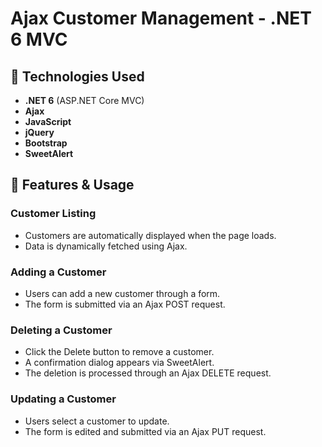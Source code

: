 # Ajax Customer Management - .NET 6 MVC

## 🚀 Technologies Used
- **.NET 6** (ASP.NET Core MVC)
- **Ajax**
- **JavaScript**
- **jQuery**
- **Bootstrap**
- **SweetAlert**

## 📌 Features & Usage

### Customer Listing
- Customers are automatically displayed when the page loads.
- Data is dynamically fetched using Ajax.

### Adding a Customer
- Users can add a new customer through a form.
- The form is submitted via an Ajax POST request.

### Deleting a Customer
- Click the Delete button to remove a customer.
- A confirmation dialog appears via SweetAlert.
- The deletion is processed through an Ajax DELETE request.

### Updating a Customer
- Users select a customer to update.
- The form is edited and submitted via an Ajax PUT request.
